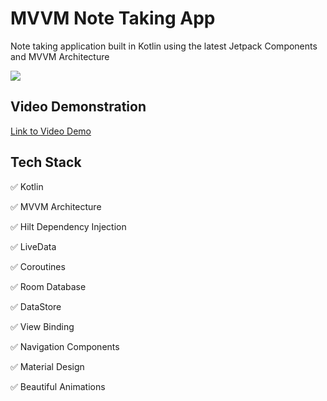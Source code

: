 # MVVM Note Taking App
Note taking application built in Kotlin using the latest Jetpack Components and MVVM Architecture

<img src = "https://raw.githubusercontent.com/Sukhdip-Sandhu/PersonalImages/main/NoteTakingApp/raw/splash_image.png?token=ALPCXVEPF4L6M7YILXAL5YDBGQI6U" >

## Video Demonstration
[Link to Video Demo](https://drive.google.com/file/d/1HkDgax0E2-nICAOXBqN29-xINoIpRFqc/view?usp=sharing)

## Tech Stack
✅ Kotlin

✅ MVVM Architecture

✅ Hilt Dependency Injection

✅ LiveData

✅ Coroutines

✅ Room Database

✅ DataStore

✅ View Binding

✅ Navigation Components

✅ Material Design

✅ Beautiful Animations
